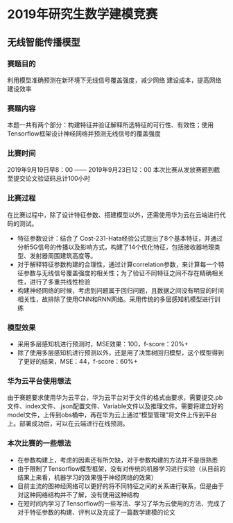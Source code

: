# 2019年研究生数学建模竞赛
## 无线智能传播模型 
### 赛题目的
利用模型准确预测在新环境下无线信号覆盖强度，减少网络 建设成本，提高网络建设效率
### 赛题内容
本题一共有两个部分：构建特征并验证解释所选特征的可行性、有效性；使用Tensorflow框架设计神经网络并预测无线信号的覆盖强度
### 比赛时间
2019年9月19日早8：00 —— 2019年9月23日12：00
本次比赛从发放赛题到截至提交论文验证码总计100小时
### 比赛过程
在比赛过程中，除了设计特征参数、搭建模型以外，还需使用华为云在云端进行代码的测试。
- 特征参数设计：结合了 Cost-231-Hata经验公式提出了8个基本特征，并通过分析5G信号的传播以及影响方式，构建了14个优化特征，包括接收器地理类型、发射器周围建筑高度等。
- 对于解释特征参数构建的合理性，通过计算correlation参数，来计算每一个特征参数与无线信号覆盖强度的相关性；为了验证不同特征之间不存在精确相关性，进行了多重共线性检验
- 构建神经网络的时候，考虑到问题属于回归问题，且数据之间没有明显的时间相关性，故排除了使用CNN和RNN网络。采用传统的多层感知机模型进行训练
### 模型效果
- 采用多层感知机进行预测时，MSE效果：100，f-score：20%+
- 除了使用多层感知机进行预测以外，还是用了决策树回归模型，这个模型得到了更好的结果，MSE：44，f-score：60%+
### 华为云平台使用想法
由于赛题要求使用华为云平台，华为云平台对于文件的格式由要求，需要提交.pb文件、index文件、.json配置文件、Variable文件以及推理文件。需要将建立好的model文件，上传到obs桶中，再在华为云上通过“模型管理”将文件上传到平台上。部署成功后，可以在云端进行在线预测。
### 本次比赛的一些想法
- 在参数构建上，考虑的因素还有所欠缺，对于参数构建的方法并不是很熟悉
- 由于限制了Tensorflow模型框架，没有对传统的机器学习进行实验（从目前的结果上来看，机器学习的效果强于神经网络的效果）
- 目前主流的图神经网络可以更好的将不同特征之间的关系进行联系，但是由于对这种网络结构并不了解，没有使用这种结构
- 在短时间内学习了Tensorflow的一些写法、学习了华为云使用的方法、完成了对于特征参数的构建、评判以及完成了一篇数学建模的论文





